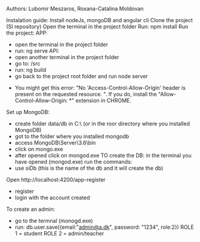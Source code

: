 Authors: Lubomir Meszaros, Roxana-Catalina Moldovan



Instalation guide: 
Install nodeJs, mongoDB and angular cli
Clone the project (SI repository)
Open the terminal in the project folder
Run: npm install
Run the project:
APP:
- open the terminal in the project folder
- run: ng serve
API: 
- open another terminal in the project folder
- go to: /src
- run: ng build
- go back to the project root folder and run node server

* You might get this error: "No 'Access-Control-Allow-Origin' header is present on the requested resource. ". If you do, install the "Allow-Control-Allow-Origin: *" extension in CHROME.

Set up MongoDB:
- create folder data/db in C:\ (or in the roor directory where you installed MongoDB)
- got to the folder where you installed mongodb
- access MongoDB\Server\3.6\bin
- click on mongo.exe
- after opened click on mongod.exe
TO create the DB:
in the terminal you have opened (mongod.exe) run the commands:
- use siDb (this is the name of the db and it will create the db)

Open  http://localhost:4200/app-register
- register
- login with the account created

To create an admin:
- go to the termnal (monogd.exe)
- run: db.user.save({email:"admin@a.dk", password: "1234", role:2})
ROLE 1 = student
ROLE 2 = admin/teacher
